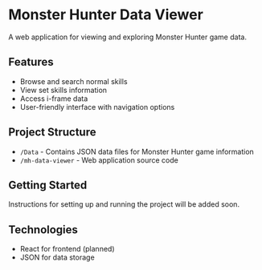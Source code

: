 # Monster Hunter Data Viewer

A web application for viewing and exploring Monster Hunter game data.

## Features

- Browse and search normal skills
- View set skills information
- Access i-frame data
- User-friendly interface with navigation options

## Project Structure

- `/Data` - Contains JSON data files for Monster Hunter game information
- `/mh-data-viewer` - Web application source code

## Getting Started

Instructions for setting up and running the project will be added soon.

## Technologies

- React for frontend (planned)
- JSON for data storage 
